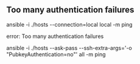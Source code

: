 
## Too many authentication failures

ansible -i ./hosts --connection=local local -m ping

error:
Too many authentication failures

ansible -i ./hosts --ask-pass --ssh-extra-args='-o "PubkeyAuthentication=no"' all -m ping
